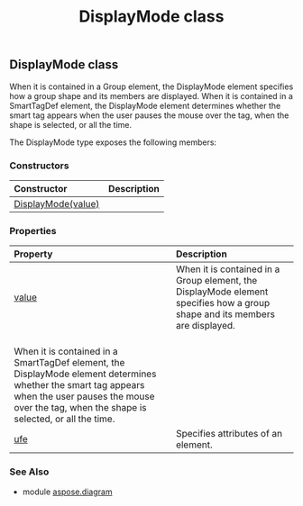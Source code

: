 ﻿---
title: DisplayMode class
second_title: Aspose.Diagram for Python via .NET API References
description: 
type: docs
weight: 600
url: /python-net/aspose.diagram/displaymode/
is_root: false
---

## DisplayMode class

When it is contained in a Group element, the DisplayMode element specifies how a group shape and its members are displayed.
When it is contained in a SmartTagDef element, the DisplayMode element determines whether the smart tag appears when the user pauses the mouse over the tag, when the shape is selected, or all the time.



The DisplayMode type exposes the following members:

### Constructors
| Constructor | Description |
| :- | :- |
| [DisplayMode(value)](/diagram/python-net/aspose.diagram/displaymode/__init__/#DisplayModeValue) |  |


### Properties
| Property | Description |
| :- | :- |
| [value](/diagram/python-net/aspose.diagram/displaymode/value) | When it is contained in a Group element, the DisplayMode element specifies how a group shape and its members are displayed.<br/>When it is contained in a SmartTagDef element, the DisplayMode element determines whether the smart tag appears when the user pauses the mouse over the tag, when the shape is selected, or all the time. |
| [ufe](/diagram/python-net/aspose.diagram/displaymode/ufe) | Specifies attributes of an element. |


### See Also

* module [aspose.diagram](../)
